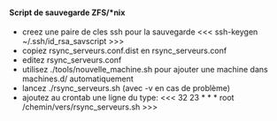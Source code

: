 #### Script de sauvegarde ZFS/*nix ####

- creez une paire de cles ssh pour la sauvegarde
  <<<  ssh-keygen ~/.ssh/id_rsa_savscript >>>
- copiez rsync_serveurs.conf.dist en rsync_serveurs.conf
- editez rsync_serveurs.conf
- utilisez ./tools/nouvelle_machine.sh pour ajouter une machine dans machines.d/ automatiquement
- lancez ./rsync_serveurs.sh (avec -v en cas de problème)
- ajoutez au crontab une ligne du type:
  <<< 32 23 * * *	root	/chemin/vers/rsync_serveurs.sh >>>
 

